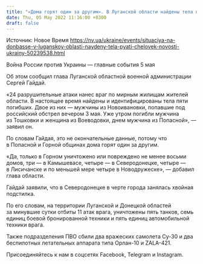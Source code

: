```yaml
---
title: "«Дома горят один за другим». В Луганской области найдены тела пяти человек, погибших в результате вражеских обстрелов — ОВА"
date: Thu, 05 May 2022 11:16:00 +0300
draft: false
---
```

Источник: Новое Время https://nv.ua/ukraine/events/situaciya-na-donbasse-v-luganskoy-oblasti-naydeny-tela-pyati-chelovek-novosti-ukrainy-50239538.html


Война России против Украины — главные события 5 мая

Об этом сообщил глава Луганской областной военной администрации Сергей Гайдай.

«24 разрушительные атаки нанес враг по мирным жилищам жителей области. В настоящее время найдены и идентифицированы тела пяти погибших. Двое из них — мужчины из Новоивановки, попавшие под российский обстрел вечером 3 мая. Уже утром погибли мужчина из Тошковки и женщина из Воеводовки, днем мужчина из Попасной», — заявил он.

По словам Гайдая, это не окончательные данные, потому что в Попасной и Горной общинах дома горят один за другим.

«Да, только в Горном уничтожено или повреждено не менее восьми домов, три — в Камышевасе, четыре — в Северодонецке, четыре — в Лисичанске и по меньшей мере четыре в Новодружеске», — добавил глава области.

Гайдай заявили, что в Северодонецке в черте города занялась хвойная подстилка.

По его словам, на территории Луганской и Донецкой областей за минувшие сутки отбиты 11 атак врага, уничтожены пять танков, семь единиц боевой бронированной техники и пять единиц автомобильной техники врага.

Также подразделения ПВО сбили два вражеских самолета Су-30 и два беспилотных летательных аппарата типа Орлан-10 и ZALA-421.

Присоединяйтесь к нам в соцсетях Facebook, Telegram и Instagram.
